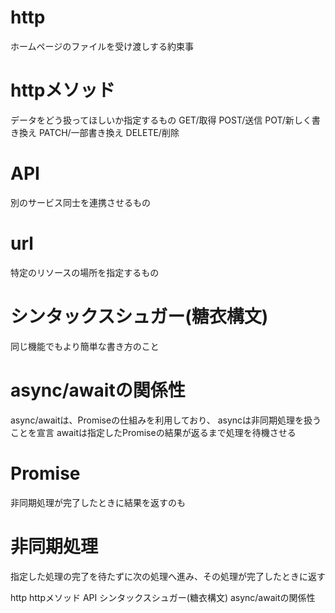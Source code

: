 #   http
ホームページのファイルを受け渡しする約束事

# httpメソッド
データをどう扱ってほしいか指定するもの
GET/取得
POST/送信
POT/新しく書き換え
PATCH/一部書き換え
DELETE/削除

# API
別のサービス同士を連携させるもの

# url
特定のリソースの場所を指定するもの

# シンタックスシュガー(糖衣構文)
同じ機能でもより簡単な書き方のこと

# async/awaitの関係性
async/awaitは、Promiseの仕組みを利用しており、
asyncは非同期処理を扱うことを宣言
awaitは指定したPromiseの結果が返るまで処理を待機させる

# Promise
非同期処理が完了したときに結果を返すのも

# 非同期処理
指定した処理の完了を待たずに次の処理へ進み、その処理が完了したときに返す

http
httpメソッド
API
シンタックスシュガー(糖衣構文)
async/awaitの関係性
